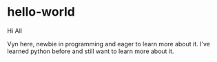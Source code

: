 # hello-world

Hi All

Vyn here, newbie in programming and eager to learn more about it.
I've learned python before and still want to learn more about it.
